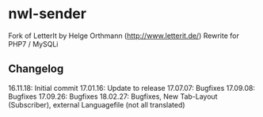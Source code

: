 # nwl-sender
Fork of LetterIt by Helge Orthmann (http://www.letterit.de/)
Rewrite for PHP7 / MySQLi

## Changelog ##
16.11.18: Initial commit
17.01.16: Update to release
17.07.07: Bugfixes
17.09.08: Bugfixes
17.09.26: Bugfixes
18.02.27: Bugfixes, New Tab-Layout (Subscriber), external Languagefile (not all translated)